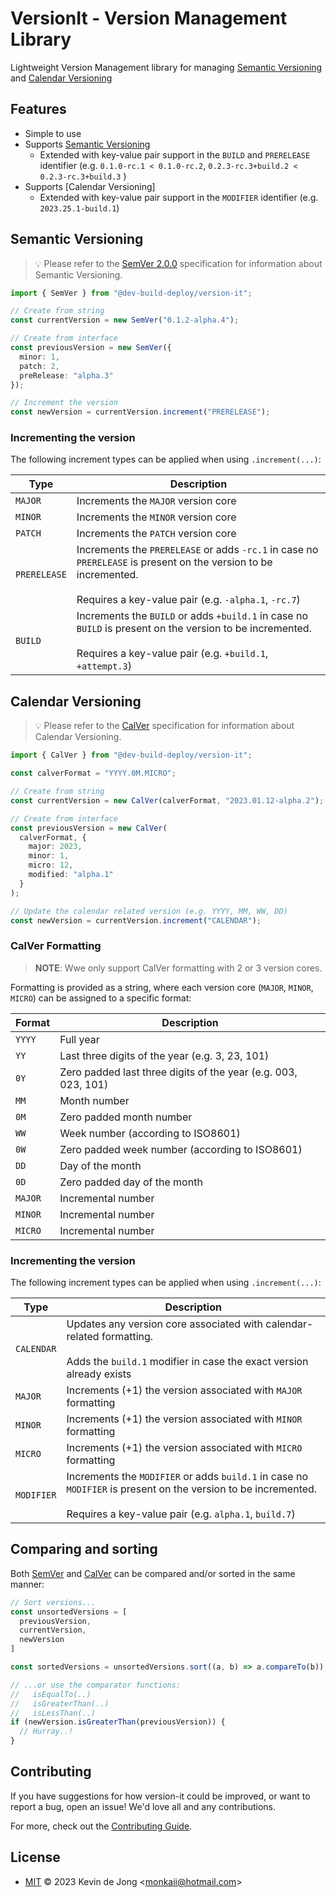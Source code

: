 <!-- 
SPDX-FileCopyrightText: 2023 Kevin de Jong <monkaii@hotmail.com>
SPDX-License-Identifier: MIT
-->

# VersionIt - Version Management Library

Lightweight Version Management library for managing [Semantic Versioning](#semantic-versioning) and [Calendar Versioning](#calendar-versioning)

## Features

* Simple to use
* Supports [Semantic Versioning](#semantic-versioning)
  * Extended with key-value pair support in the `BUILD` and `PRERELEASE` identifier (e.g. `0.1.0-rc.1 < 0.1.0-rc.2`, `0.2.3-rc.3+build.2 < 0.2.3-rc.3+build.3` )
* Supports [Calendar Versioning]
  * Extended with key-value pair support in the `MODIFIER` identifier (e.g. `2023.25.1-build.1`)


## Semantic Versioning

> :bulb: Please refer to the [SemVer 2.0.0] specification for information about Semantic Versioning.

```typescript
import { SemVer } from "@dev-build-deploy/version-it";

// Create from string
const currentVersion = new SemVer("0.1.2-alpha.4");

// Create from interface
const previousVersion = new SemVer({
  minor: 1,
  patch: 2,
  preRelease: "alpha.3"
});

// Increment the version
const newVersion = currentVersion.increment("PRERELEASE");
```

### Incrementing the version

The following increment types can be applied when using `.increment(...)`:

| Type | Description |
| --- | --- |
| `MAJOR` | Increments the `MAJOR` version core |
| `MINOR` | Increments the `MINOR` version core |
| `PATCH` | Increments the `PATCH` version core |
| `PRERELEASE` | Increments the `PRERELEASE` or adds `-rc.1` in case no `PRERELEASE` is present on the version to be incremented.<br><br>Requires a key-value pair (e.g. `-alpha.1`, `-rc.7`) |
| `BUILD` | Increments the `BUILD` or adds `+build.1` in case no `BUILD` is present on the version to be incremented.<br><br>Requires a key-value pair (e.g. `+build.1`, `+attempt.3`) |

## Calendar Versioning

> :bulb: Please refer to the [CalVer] specification for information about Calendar Versioning.

```ts
import { CalVer } from "@dev-build-deploy/version-it";

const calverFormat = "YYYY.0M.MICRO";

// Create from string
const currentVersion = new CalVer(calverFormat, "2023.01.12-alpha.2");

// Create from interface
const previousVersion = new CalVer(
  calverFormat, {
    major: 2023,
    minor: 1,
    micro: 12,
    modified: "alpha.1"
  }
);

// Update the calendar related version (e.g. YYYY, MM, WW, DD)
const newVersion = currentVersion.increment("CALENDAR");
```

### CalVer Formatting

> **NOTE**: Wwe only support CalVer formatting with 2 or 3 version cores.

Formatting is provided as a string, where each version core (`MAJOR`, `MINOR`, `MICRO`) can be assigned to a specific format:

| Format | Description |
| --- | --- |
| `YYYY` | Full year |
| `YY` | Last three digits of the year (e.g. 3, 23, 101)
| `0Y` | Zero padded last three digits of the year (e.g. 003, 023, 101)
| `MM` | Month number |
| `0M` | Zero padded month number |
| `WW` | Week number (according to ISO8601) |
| `0W` | Zero padded week number (according to ISO8601) |
| `DD` | Day of the month |
| `0D` | Zero padded day of the month |
| `MAJOR` | Incremental number |
| `MINOR` | Incremental number |
| `MICRO` | Incremental number |

### Incrementing the version

The following increment types can be applied when using `.increment(...)`:

| Type | Description |
| --- | --- |
| `CALENDAR` | Updates any version core associated with calendar-related formatting.<br><br>Adds the `build.1` modifier in case the exact version already exists |
| `MAJOR` | Increments (+1) the version associated with `MAJOR` formatting |
| `MINOR` | Increments (+1) the version associated with `MINOR` formatting |
| `MICRO` | Increments (+1) the version associated with `MICRO` formatting |
| `MODIFIER` | Increments the `MODIFIER` or adds `build.1` in case no `MODIFIER` is present on the version to be incremented.<br><br>Requires a key-value pair (e.g. `alpha.1`, `build.7`)|

## Comparing and sorting

Both [SemVer](#semantic-versioning) and [CalVer](#calendar-versioning) can be compared and/or sorted in the same manner:

```typescript
// Sort versions...
const unsortedVersions = [
  previousVersion,
  currentVersion,
  newVersion
]

const sortedVersions = unsortedVersions.sort((a, b) => a.compareTo(b));

// ...or use the comparator functions:
//   isEqualTo(..)
//   isGreaterThan(..)
//   isLessThan(..)
if (newVersion.isGreaterThan(previousVersion)) {
  // Hurray..!
}

```

## Contributing

If you have suggestions for how version-it could be improved, or want to report a bug, open an issue! We'd love all and any contributions.

For more, check out the [Contributing Guide](CONTRIBUTING.md).

## License

- [MIT](./LICENSES/MIT.txt) © 2023 Kevin de Jong \<monkaii@hotmail.com\>

[SemVer 2.0.0]: https://semver.org
[CalVer]: https://calver.org